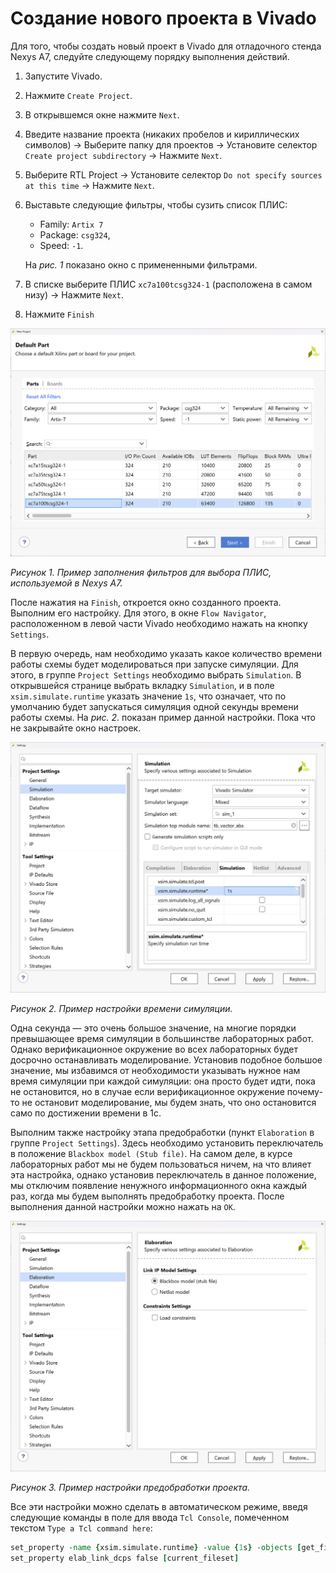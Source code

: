 # Создание нового проекта в Vivado

Для того, чтобы создать новый проект в Vivado для отладочного стенда Nexys A7, следуйте следующему порядку выполнения действий.

1. Запустите Vivado.
2. Нажмите `Create Project`.
3. В открывшемся окне нажмите `Next`.
4. Введите название проекта (никаких пробелов и кириллических символов) → Выберите папку для проектов → Установите селектор `Create project subdirectory` → Нажмите `Next`.
5. Выберите RTL Project → Установите селектор `Do not specify sources at this time` → Нажмите `Next`.
6. Выставьте следующие фильтры, чтобы сузить список ПЛИС:
   - Family: `Artix 7`
   - Package: `csg324`,
   - Speed: `-1`.

   На _рис. 1_ показано окно с примененными фильтрами.
7. В списке выберите ПЛИС `xc7a100tcsg324-1` (расположена в самом низу) → Нажмите `Next`.
8. Нажмите `Finish`

![../.pic/Vivado%20Basics/01.%20New%20project/fig_01.png](../.pic/Vivado%20Basics/01.%20New%20project/fig_01.png)

_Рисунок 1. Пример заполнения фильтров для выбора ПЛИС, используемой в Nexys A7._

После нажатия на `Finish`, откроется окно созданного проекта. Выполним его настройку. Для этого, в окне `Flow Navigator`, расположенном в левой части Vivado необходимо нажать на кнопку `Settings`.

В первую очередь, нам необходимо указать какое количество времени работы схемы будет моделироваться при запуске симуляции. Для этого, в группе `Project Settings` необходимо выбрать `Simulation`. В открывшейся странице выбрать вкладку `Simulation`, и в поле `xsim.simulate.runtime` указать значение `1s`, что означает, что по умолчанию будет запускаться симуляция одной секунды времени работы схемы. На _рис. 2_. показан пример данной настройки. Пока что не закрывайте окно настроек.

![../.pic/Vivado%20Basics/01.%20New%20project/fig_02.png](../.pic/Vivado%20Basics/01.%20New%20project/fig_02.png)

_Рисунок 2. Пример настройки времени симуляции._

Одна секунда — это очень большое значение, на многие порядки превышающее время симуляции в большинстве лабораторных работ. Однако верификационное окружение во всех лабораторных будет досрочно останавливать моделирование. Установив подобное большое значение, мы избавимся от необходимости указывать нужное нам время симуляции при каждой симуляции: она просто будет идти, пока не остановится, но в случае если верификационное окружение почему-то не остановит моделирование, мы будем знать, что оно остановится само по достижении времени в 1с.

Выполним также настройку этапа предобработки (пункт `Elaboration` в группе `Project Settings`). Здесь необходимо установить переключатель в положение `Blackbox model (Stub file)`. На самом деле, в курсе лабораторных работ мы не будем пользоваться ничем, на что влияет эта настройка, однако установив переключатель в данное положение, мы отключим появление ненужного информационного окна каждый раз, когда мы будем выполнять предобработку проекта. После выполнения данной настройки можно нажать на `OK`.

![../.pic/Vivado%20Basics/01.%20New%20project/fig_03.png](../.pic/Vivado%20Basics/01.%20New%20project/fig_03.png)

_Рисунок 3. Пример настройки предобработки проекта._

Все эти настройки можно сделать в автоматическом режиме, введя следующие команды в поле для ввода `Tcl Console`, помеченном текстом `Type a Tcl command here`:

```tcl
set_property -name {xsim.simulate.runtime} -value {1s} -objects [get_filesets sim_1]
set_property elab_link_dcps false [current_fileset]
```
